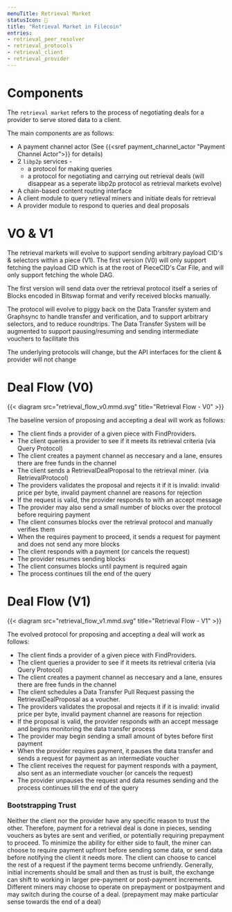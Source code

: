 ```yaml
---
menuTitle: Retrieval Market
statusIcon: 🔁
title: "Retrieval Market in Filecoin"
entries:
- retrieval_peer_resolver
- retrieval_protocols
- retrieval_client
- retrieval_provider
---
```


# Components

The `retrieval market` refers to the process of negotiating deals for a provider to serve stored data to a client.

The main components are as follows:

- A payment channel actor (See {{<sref payment_channel_actor "Payment Channel Actor">}} for details)
- 2 `libp2p` services - 
   - a protocol for making queries
   - a protocol for negotiating and carrying out retrieval deals (will disappear as a seperate libp2p protocol as retrieval markets evolve)
- A chain-based content routing interface
- A client module to query retieval miners and initiate deals for retrieval
- A provider module to respond to queries and deal proposals

# VO & V1

The retrieval markets will evolve to support sending arbitrary payload CID's & selectors within a piece (V1). The first version (V0) will only support fetching the payload CID which is at the root of PieceCID's Car File, and will only support fetching the whole DAG.

The first version will send data over the retrieval protocol itself a series of Blocks encoded in Bitswap format and verify received blocks manually. 

The protocol will evolve to piggy back on the Data Transfer system and Graphsync to handle transfer and verification, and to support arbitrary selectors, and to reduce roundtrips. The Data Transfer System will be augmented to support pausing/resuming and sending intermediate vouchers to facilitate this

The underlying protocols will change, but the API interfaces for the client & provider will not change

# Deal Flow (V0)

{{< diagram src="retrieval_flow_v0.mmd.svg" title="Retrieval Flow - V0" >}}

The baseline version of proposing and accepting a deal will work as follows:

- The client finds a provider of a given piece with FindProviders.
- The client queries a provider to see if it meets its retrieval criteria (via Query Protocol)
- The client creates a payment channel as neccesary and a lane, ensures there are free funds in the channel
- The client sends a RetrievalDealProposal to the retrieval miner. (via RetrievalProtocol)
- The providers validates the proposal and rejects it if it is invalid: invalid price per byte, invalid payment channel are reasons for rejection
- If the request is valid, the provider responds to with an accept message
- The provider may also send a small number of blocks over the protocol before requiring payment
- The client consumes blocks over the retrieval protocol and manually verifies them
- When the requires payment to proceed, it sends a request for payment and does not send any more blocks
- The client responds with a payment (or cancels the request)
- The provider resumes sending blocks
- The client consumes blocks until payment is required again
- The process continues till the end of the query

# Deal Flow (V1)

{{< diagram src="retrieval_flow_v1.mmd.svg" title="Retrieval Flow - V1" >}}

The evolved protocol for proposing and accepting a deal will work as follows:

- The client finds a provider of a given piece with FindProviders.
- The client queries a provider to see if it meets its retrieval criteria (via Query Protocol)
- The client creates a payment channel as neccesary and a lane, ensures there are free funds in the channel
- The client schedules a Data Transfer Pull Request passing the RetrievalDealProposal as a voucher.
- The providers validates the proposal and rejects it if it is invalid: invalid price per byte, invalid payment channel are reasons for rejection
- If the proposal is valid, the provider responds with an accept message and begins monitoring the data transfer process
- The provider may begin sending a small amount of bytes before first payment
- When the provider requires payment, it pauses the data transfer and sends a request for payment as an intermediate voucher
- The client receives the request for payment responds with a payment, also sent as an intermediate voucher (or cancels the request)
- The provider unpauses the request and data resumes sending and the process continues till the end of the query

### Bootstrapping Trust

Neither the client nor the provider have any specific reason to trust the other. Therefore, payment for a retrieval deal is done in pieces, sending vouchers as bytes are sent and verified, or potentially requiring prepayment to proceed. To minimize the ability for either side to fault, the miner can choose to require payment upfront before sending some data, or send data before notifying the client it needs more. The client can choose to cancel the rest of a request if the payment terms become unfriendly. Generally, initial increments should be small and then as trust is built, the exchange can shift to working in larger pre-payment or post-payment increments. Different miners may choose to operate on prepayment or postpayment and may switch during the course of a deal. (prepayment may make particular sense towards the end of a deal)

